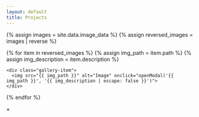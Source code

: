 ```yaml
---
layout: default
title: Projects
---
```


<div class="gallery-container">
  {% assign images = site.data.image_data %}
  {% assign reversed_images = images | reverse %}

  {% for item in reversed_images %}
    {% assign img_path = item.path %}
    {% assign img_description = item.description %}

    <div class="gallery-item">
      <img src="{{ img_path }}" alt="Image" onclick="openModal('{{ img_path }}', '{{ img_description | escape: false }}')">
    </div>
  {% endfor %}
</div>

<!-- Fullscreen Modal -->
<div id="imageModal">
  <span onclick="closeModal()" id="closeModal">&times;</span>
  <div id="modalContent">
    <img id="modalImage">
    <div id="modalDescription"></div>
  </div>
</div>

<script>
function openModal(src, desc) {
    var modal = document.getElementById("imageModal");
    var modalImg = document.getElementById("modalImage");
    var modalDesc = document.getElementById("modalDescription");
    
    modal.style.display = "block";
    modalImg.src = src;
    modalDesc.innerHTML = desc || "No description available."; // Use innerHTML to allow HTML content
}

function closeModal() {
    var modal = document.getElementById("imageModal");
    modal.style.display = "none";
}

// Close the modal when clicking outside the image
document.getElementById("imageModal").addEventListener('click', function(event) {
    // Check if the click is outside the image
    if (event.target === this) {
        closeModal();
    }
});
</script>